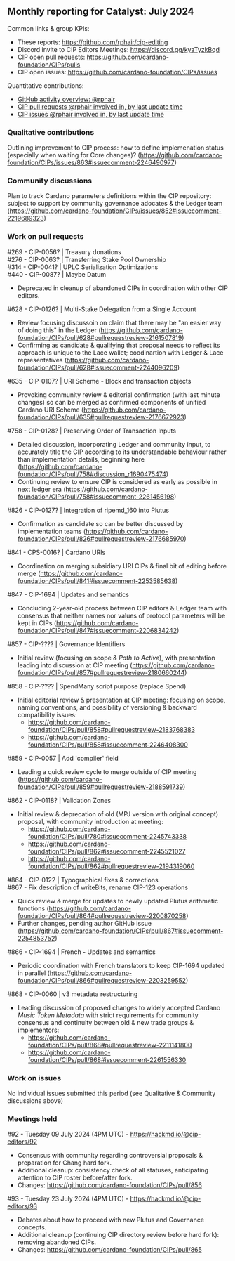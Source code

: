 ## Monthly reporting for Catalyst: July 2024

Common links & group KPIs:
- These reports: https://github.com/rphair/cip-editing
- Discord invite to CIP Editors Meetings: https://discord.gg/kyaTyzkBqd
- CIP open pull requests: https://github.com/cardano-foundation/CIPs/pulls
- CIP open issues: https://github.com/cardano-foundation/CIPs/issues

Quantitative contributions:
- [GitHub activity overview: @rphair](https://github.com/rphair)
- [CIP pull requests @rphair involved in, by last update time](https://github.com/cardano-foundation/CIPs/pulls?q=is%3Apr+involves%3Arphair+sort%3Aupdated-desc)
- [CIP issues @rphair involved in, by last update time](https://github.com/cardano-foundation/CIPs/issues?q=is%3Aissue+involves%3Arphair+sort%3Aupdated-desc)

### Qualitative contributions

Outlining improvement to CIP process: how to define implemenation status (especially when waiting for Core changes)? (https://github.com/cardano-foundation/CIPs/issues/863#issuecomment-2246490977)

### Community discussions

Plan to track Cardano parameters definitions within the CIP repository: subject to support by community governance adocates & the Ledger team (https://github.com/cardano-foundation/CIPs/issues/852#issuecomment-2219689323)

### Work on pull requests

#269 - CIP-0056? | Treasury donations<br>
#276 - CIP-0063? | Transferring Stake Pool Ownership<br>
#314 - CIP-0041? | UPLC Serialization Optimizations<br>
#440 - CIP-0087? | Maybe Datum
- Deprecated in cleanup of abandoned CIPs in coordination with other CIP editors.

#628 - CIP-0126? | Multi-Stake Delegation from a Single Account
- Review focusing discussoin on claim that there may be "an easier way of doing this" in the Ledger (https://github.com/cardano-foundation/CIPs/pull/628#pullrequestreview-2161507819)
- Confirming as candidate & qualifying that proposal needs to reflect its approach is unique to the Lace wallet; coodinartion with Ledger & Lace representatives (https://github.com/cardano-foundation/CIPs/pull/628#issuecomment-2244096209)

#635 - CIP-0107? | URI Scheme - Block and transaction objects
- Provoking community review & editorial confirmation (with last minute changes) so can be merged as confirmed components of unified Cardano URI Scheme (https://github.com/cardano-foundation/CIPs/pull/635#pullrequestreview-2176672923)

#758 - CIP-0128? | Preserving Order of Transaction Inputs
- Detailed discussion, incorporating Ledger and community input, to accurately title the CIP according to its understandable behaviour rather than implementation details, beginning here (https://github.com/cardano-foundation/CIPs/pull/758#discussion_r1690475474)
- Continuing review to ensure CIP is considered as early as possible in next ledger era (https://github.com/cardano-foundation/CIPs/pull/758#issuecomment-2261456198)

#826 - CIP-0127? | Integration of ripemd_160 into Plutus
- Confirmation as candidate so can be better discussed by implementation teams (https://github.com/cardano-foundation/CIPs/pull/826#pullrequestreview-2176685970)

#841 - CPS-0016? | Cardano URIs
- Coordination on merging subsidiary URI CIPs & final bit of editing before merge (https://github.com/cardano-foundation/CIPs/pull/841#issuecomment-2253585638)

#847 - CIP-1694 | Updates and semantics
- Concluding 2-year-old process between CIP editors & Ledger team with consensus that neither names nor values of protocol parameters will be kept in CIPs (https://github.com/cardano-foundation/CIPs/pull/847#issuecomment-2206834242)

#857 - CIP-???? | Governance Identifiers
- Initial review (focusing on scope & _Path to Active_), with presentation leading into discussion at CIP meeting (https://github.com/cardano-foundation/CIPs/pull/857#pullrequestreview-2180660244)

#858 - CIP-???? | SpendMany script purpose (replace Spend)
- Initial editorial review & presentation at CIP meeting: focusing on scope, naming conventions, and possibility of versioning & backward compatibility issues:
  - https://github.com/cardano-foundation/CIPs/pull/858#pullrequestreview-2183768383
  - https://github.com/cardano-foundation/CIPs/pull/858#issuecomment-2246408300

#859 - CIP-0057 | Add 'compiler' field
- Leading a quick review cycle to merge outside of CIP meeting (https://github.com/cardano-foundation/CIPs/pull/859#pullrequestreview-2188591739)

#862 - CIP-0118? | Validation Zones
- Initial review & deprecation of old (MPJ version with original concept) proposal, with community introduction at meeting:
  - https://github.com/cardano-foundation/CIPs/pull/780#issuecomment-2245743338
  - https://github.com/cardano-foundation/CIPs/pull/862#issuecomment-2245521027
  - https://github.com/cardano-foundation/CIPs/pull/862#pullrequestreview-2194319060

#864 - CIP-0122 | Typographical fixes & corrections<br>
#867 - Fix description of writeBits, rename CIP-123 operations
- Quick review & merge for updates to newly updated Plutus arithmetic functions (https://github.com/cardano-foundation/CIPs/pull/864#pullrequestreview-2200870258)
- Further changes, pending author GitHub issue (https://github.com/cardano-foundation/CIPs/pull/867#issuecomment-2254853752)

#866 - CIP-1694 | French - Updates and semantics
- Periodic coordination with French translators to keep CIP-1694 updated in parallel (https://github.com/cardano-foundation/CIPs/pull/866#pullrequestreview-2203259552)

#868 - CIP-0060 | v3 metadata restructuring
- Leading discussion of proposed changes to widely accepted Cardano _Music Token Metadata_ with strict requirements for community consensus and continuity between old & new trade groups & implementors:
  - https://github.com/cardano-foundation/CIPs/pull/868#pullrequestreview-2211141800
  - https://github.com/cardano-foundation/CIPs/pull/868#issuecomment-2261556330

### Work on issues

No individual issues submitted this period (see Qualitative & Community discussions above)

### Meetings held

#92 - Tuesday 09 July 2024 (4PM UTC) - https://hackmd.io/@cip-editors/92
- Consensus with community regarding controversial proposals & preparation for Chang hard fork.
- Additional cleanup: consistency check of all statuses, anticipating attention to CIP roster before/after fork.
- Changes: https://github.com/cardano-foundation/CIPs/pull/856

#93 - Tuesday 23 July 2024 (4PM UTC) - https://hackmd.io/@cip-editors/93
- Debates about how to proceed with new Plutus and Governance concepts.
- Additional cleanup (continuing CIP directory review before hard fork): removing abandoned CIPs.
- Changes: https://github.com/cardano-foundation/CIPs/pull/865
